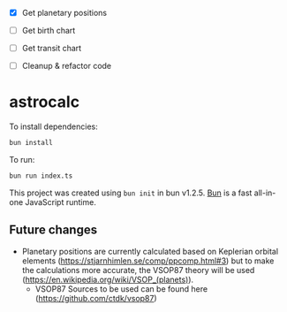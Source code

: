 - [x] Get planetary positions
- [ ] Get birth chart
- [ ] Get transit chart

- [ ] Cleanup & refactor code

# astrocalc

To install dependencies:

```bash
bun install
```

To run:

```bash
bun run index.ts
```

This project was created using `bun init` in bun v1.2.5. [Bun](https://bun.sh) is a fast all-in-one JavaScript runtime.

## Future changes

- Planetary positions are currently calculated based on Keplerian orbital elements (https://stjarnhimlen.se/comp/ppcomp.html#3) but to make the calculations more accurate, the VSOP87 theory will be used (https://en.wikipedia.org/wiki/VSOP_(planets)).
  - VSOP87 Sources to be used can be found here (https://github.com/ctdk/vsop87)